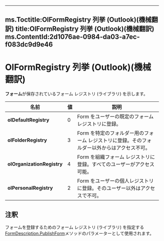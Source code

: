 

---
ms.Toctitle:OlFormRegistry 列挙 (Outlook)(機械翻訳)
title:OlFormRegistry 列挙 (Outlook)(機械翻訳)
ms.ContentId:2d1076ae-0984-da03-a7ec-f083dc9d9e46
---
# OlFormRegistry 列挙 (Outlook)(機械翻訳)




**フォーム**が保存されているフォーム レジストリ (ライブラリ) を示します。

|**名前**|**値**|**説明**|
|---|---|---|
|**olDefaultRegistry**|0|Form をユーザーの既定のフォーム レジストリに登録。|
|**olFolderRegistry**|3|Form を特定のフォルダー用のフォーム レジストリに登録。そのフォルダー以外からはアクセス不可。|
|**olOrganizationRegistry**|4|Form を組織フォーム レジストリに登録。すべてのユーザーがアクセス可能。|
|**olPersonalRegistry**|2|Form をユーザーの個人レジストリに登録。そのユーザー以外はアクセスで不可。|



## 注釈
フォームを登録するためのフォーム レジストリ (ライブラリ) を指定する[FormDescription.PublishForm](2040736a-4be0-90c4-0dfc-20c6ee4eb305.md)メソッドのパラメーターとして使用されます。




